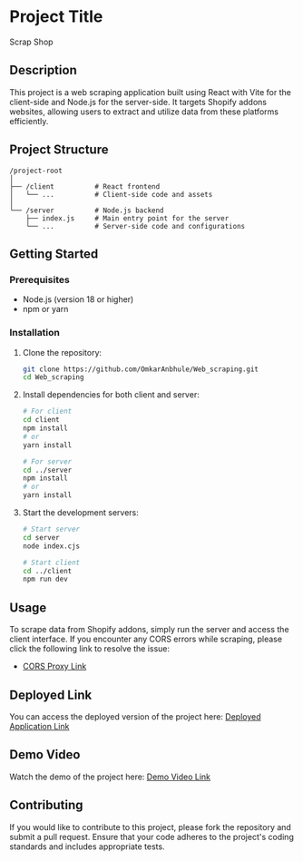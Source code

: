 # Project Title

Scrap Shop

## Description

This project is a web scraping application built using React with Vite for the client-side and Node.js for the server-side. It targets Shopify addons websites, allowing users to extract and utilize data from these platforms efficiently.

## Project Structure

```
/project-root
│
├── /client          # React frontend
│   └── ...          # Client-side code and assets
│
└── /server          # Node.js backend
    ├── index.js     # Main entry point for the server
    └── ...          # Server-side code and configurations
```

## Getting Started

### Prerequisites

- Node.js (version 18 or higher)
- npm or yarn

### Installation

1. Clone the repository:
   ```bash
   git clone https://github.com/OmkarAnbhule/Web_scraping.git
   cd Web_scraping
   ```

2. Install dependencies for both client and server:
   ```bash
   # For client
   cd client
   npm install
   # or
   yarn install

   # For server
   cd ../server
   npm install
   # or
   yarn install
   ```

3. Start the development servers:
   ```bash
   # Start server
   cd server
   node index.cjs

   # Start client
   cd ../client
   npm run dev
   ```

## Usage

To scrape data from Shopify addons, simply run the server and access the client interface. If you encounter any CORS errors while scraping, please click the following link to resolve the issue:

- [CORS Proxy Link](https://cors-anywhere.herokuapp.com/corsdemo)

## Deployed Link

You can access the deployed version of the project here: [Deployed Application Link](https://webscrap-sigma.vercel.app/)

## Demo Video

Watch the demo of the project here: [Demo Video Link](https://www.loom.com/share/be0fb8a93bbe45069fdda022727db098?sid=e87f4286-0410-4b48-8c4c-83f9397ce4fb)

## Contributing

If you would like to contribute to this project, please fork the repository and submit a pull request. Ensure that your code adheres to the project's coding standards and includes appropriate tests.